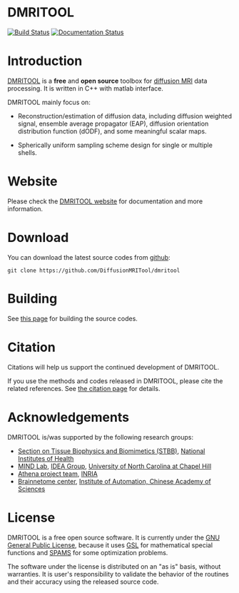 DMRITOOL 
========

[![Build Status](https://travis-ci.org/DiffusionMRITool/dmritool.svg?branch=master)](https://travis-ci.org/DiffusionMRITool/dmritool)
[![Documentation Status](https://readthedocs.org/projects/dmritool/badge/?version=latest)](https://readthedocs.org/projects/dmritool/?badge=latest)

Introduction
============

[DMRITOOL](http://dmritool.readthedocs.org/en/latest/index.html) is a **free** and **open source** toolbox for [diffusion MRI](http://en.wikipedia.org/wiki/Diffusion_MRI) data processing. 
It is written in C++ with matlab interface. 

DMRITOOL mainly focus on:

* Reconstruction/estimation of diffusion data, 
  including diffusion weighted signal, ensemble average propagator (EAP), diffusion orientation distribution function (dODF), 
  and some meaningful scalar maps. 

* Spherically uniform sampling scheme design for single or multiple shells. 


Website
=======

Please check the [DMRITOOL website](http://dmritool.readthedocs.org/en/latest/index.html) for documentation and more information.

Download
========

You can download the latest source codes from [github](https://github.com/DiffusionMRITool/dmritool):

    git clone https://github.com/DiffusionMRITool/dmritool

Building
========

See [this page](http://dmritool.readthedocs.org/en/latest/building.html) for building the source codes. 

Citation
========

Citations will help us support the continued development of DMRITOOL. 

If you use the methods and codes released in DMRITOOL, please cite the related references. 
See [the citation page](http://dmritool.readthedocs.org/en/latest/citation.html) for details. 

Acknowledgements
================

DMRITOOL is/was supported by the following research groups:

* [Section on Tissue Biophysics and Biomimetics (STBB)](http://stbb.nichd.nih.gov/index.html), [National Institutes of Health](http://www.nih.gov/)
* [MIND Lab](http://www.unc.edu/~ptyap/index.html), [IDEA Group](https://www.med.unc.edu/bric/ideagroup), [University of North Carolina at Chapel Hill](http://www.unc.edu/)
* [Athena project team](https://team.inria.fr/athena/), [INRIA](http://www.inria.fr/)
* [Brainnetome center](http://www.brainnetome.org/en/), [Institute of Automation, Chinese Academy of Sciences](http://english.ia.cas.cn/)

License
=======

DMRITOOL is a free open source software. 
It is currently under the [GNU General Public License](http://www.gnu.org/licenses/gpl.html), 
because it uses [GSL](http://www.gnu.org/software/gsl/) for mathematical special functions and [SPAMS](http://spams-devel.gforge.inria.fr/) for some optimization problems. 

The software under the license is distributed on an "as is" basis, without warranties.
It is user's responsibility to validate the behavior of the routines and their accuracy using the released source code. 

